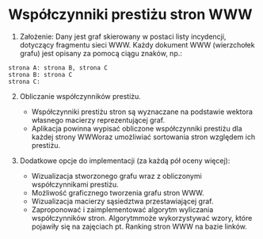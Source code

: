 # Współczynniki prestiżu stron WWW

1. Założenie: Dany jest graf skierowany w postaci listy incydencji, dotyczący fragmentu sieci WWW. Każdy dokument WWW (wierzchołek grafu) jest opisany za pomocą ciągu znaków, np.:
```
strona A: strona B, strona C
strona B: strona C
strona C:
```

2. Obliczanie współczynników prestiżu.
    - Współczynniki prestiżu stron są wyznaczane na podstawie wektora własnego macierzy reprezentującej graf.
    - Aplikacja powinna wypisać obliczone współczynniki prestiżu dla każdej strony WWWoraz umożliwiać sortowania stron względem ich prestiżu. 

3. Dodatkowe opcje do implementacji (za każdą pół oceny więcej):
    - Wizualizacja stworzonego grafu wraz z obliczonymi współczynnikami prestiżu.
    - Możliwość graficznego tworzenia grafu stron WWW.
    - Wizualizacja macierzy sąsiedztwa przestawiającej graf.
    - Zaproponować i zaimplementować algorytm wyliczania współczynników stron. Algorytmmoże wykorzystywać wzory, które pojawiły się na zajęciach pt. Ranking stron WWW na bazie linków. 